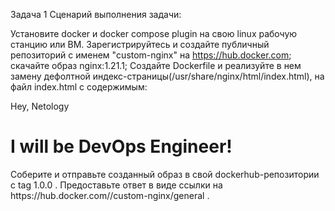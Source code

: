 Задача 1
Сценарий выполнения задачи:

Установите docker и docker compose plugin на свою linux рабочую станцию или ВМ.
Зарегистрируйтесь и создайте публичный репозиторий с именем "custom-nginx" на https://hub.docker.com;
скачайте образ nginx:1.21.1;
Создайте Dockerfile и реализуйте в нем замену дефолтной индекс-страницы(/usr/share/nginx/html/index.html), на файл index.html с содержимым:
<html>
<head>
Hey, Netology
</head>
<body>
<h1>I will be DevOps Engineer!</h1>
</body>
</html>
Соберите и отправьте созданный образ в свой dockerhub-репозитории c tag 1.0.0 .
Предоставьте ответ в виде ссылки на https://hub.docker.com/<username_repo>/custom-nginx/general .



